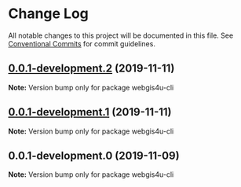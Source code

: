 # Change Log

All notable changes to this project will be documented in this file.
See [Conventional Commits](https://conventionalcommits.org) for commit guidelines.

## [0.0.1-development.2](https://github.com/environment-agency-austria/webgis4u/compare/webgis4u-cli@0.0.1-development.1...webgis4u-cli@0.0.1-development.2) (2019-11-11)

**Note:** Version bump only for package webgis4u-cli





## [0.0.1-development.1](https://github.com/environment-agency-austria/webgis4u/compare/webgis4u-cli@0.0.1-development.0...webgis4u-cli@0.0.1-development.1) (2019-11-11)

**Note:** Version bump only for package webgis4u-cli





## 0.0.1-development.0 (2019-11-09)

**Note:** Version bump only for package webgis4u-cli
